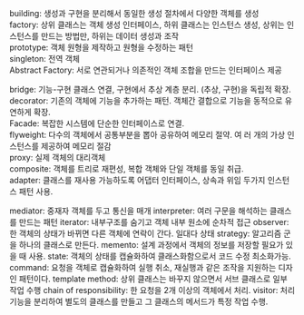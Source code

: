 building: 생성과 구현을 분리해서 동일한 생성 절차에서 다양한 객체를 생성  
factory: 상위 클래스는 객체 생성 인터페이스, 하위 클래스는 인스턴스 생성, 상위는 인스턴스를 만드는 방법만, 하위는 데이터 생성과 조작  
prototype: 객체 원형을 제작하고 원형을 수정하는 패턴  
singleton: 전역 객체  
Abstract Factory: 서로 연관되거나 의존적인 객체 조합을 만드는 인터페이스 제공  

bridge: 기능-구현 클래스 연결, 구현에서 추상 계층 분리. (추상, 구현)을 독립적 확장.  
decorator: 기존의 객체에 기능을 추가하는 패턴. 객체간 결합으로 기능을 동적으로 유연하게 확장.  
Facade: 복잡한 시스템에 단순한 인터페이스로 연결.  
flyweight: 다수의 객체에서 공통부분을 뽑아 공유하여 메모리 절약. 여  러 개의 가상 인스턴스를 제공하여 메모리 절감  
proxy: 실제 객체의 대리객체  
composite: 객체를 트리로 재편성, 복합 객체와 단일 객체를 동일 취급.    
adapter: 클래스를 재사용 가능하도록 어댑터 인터페이스, 상속과 위임 두가지 인스턴스 패턴 사용.

mediator: 중재자 객체를 두고 통신을 매개
interpreter: 여러 구문을 해석하는 클래스를 만드는 패턴
iterator: 내부구조를 숨기고 객체 내부 원소에 순차적 접근
observer: 한 객체의 상태가 바뀌면 다른 객체에 연락이 간다. 일대다 상태
strategy: 알고리즘 군을 하나의 클래스로 만든다.
memento: 설계 과정에서 객체의 정보를 저장할 필요가 있을 때 사용.
state: 객체의 상태를 캡슐화하여 클래스화함으로서 코드 수정 최소화가능.
command: 요청을 객체로 캡슐화하여 실행 취소, 재실행과 같은 조작을 지원하는 디자인 패턴이다.
template method: 상위 클래스는 바꾸지 않으면서 서브 클래스로 일부 작업 수행
chain of responsibility: 한 요청을 2개 이상의 객체에서 처리.
visitor: 처리 기능을 분리하여 별도의 클래스를 만들고 그 클래스의 메서드가 특정 작업 수행.
